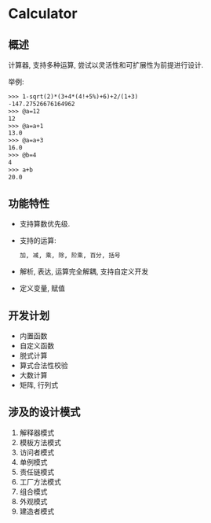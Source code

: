 # Calculator

## 概述

计算器, 支持多种运算, 尝试以灵活性和可扩展性为前提进行设计.

举例:

```txt
>>> 1-sqrt(2)*(3+4*(4!+5%)+6)+2/(1+3)
-147.27526676164962
>>> @a=12
12
>>> @a=a+1
13.0
>>> @a=a+3
16.0
>>> @b=4
4
>>> a+b
20.0
```

## 功能特性

* 支持算数优先级.
* 支持的运算:

    ```txt
    加, 减, 乘, 除, 阶乘, 百分, 括号
    ```

* 解析, 表达, 运算完全解耦, 支持自定义开发
* 定义变量, 赋值

## 开发计划

* 内置函数
* 自定义函数
* 脱式计算
* 算式合法性校验
* 大数计算
* 矩阵, 行列式

## 涉及的设计模式

1. 解释器模式
2. 模板方法模式
3. 访问者模式
4. 单例模式
5. 责任链模式
6. 工厂方法模式
7. 组合模式
8. 外观模式
9. 建造者模式

